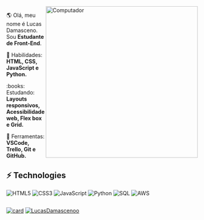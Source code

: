 <img src="https://raw.githubusercontent.com/MicaelliMedeiros/micaellimedeiros/master/image/computer-illustration.png" min-width="400px" max-width="400px" width="400px" align="right" alt="Computador">

<p align="left"> 
  🌎 Olá, meu nome é Lucas Damasceno. Sou <strong>Estudante de Front-End</strong>.
</p>

<p align="left">
  🦄 Habilidades: <strong>HTML, CSS, JavaScript e Python.</strong>
</p>

<p align="left">
 :books: Estudando: <strong>Layouts responsivos, Acessibilidade web, Flex box e Grid.</strong>
</p>

<p align="left">
  💼 Ferramentas: <strong>VSCode, Trello, Git e GitHub.</strong>
</p>




<!-- [![card](https://github-readme-stats.vercel.app/api?username=LucasDamascenoo&theme=dracula&show_icons=true)](https://github.com/LucasDamascenoo/)
[![LucasDamascenoo](https://github-readme-stats.vercel.app/api/top-langs/?username=LucasDamascenoo&hide=html&layout=compact&theme=dracula)](https://github.com/LucasDamascenoo/) 
 -->

## ⚡ Technologies

![HTML5](https://img.shields.io/badge/HTML-239120?style=for-the-badge&logo=html5&logoColor=white)
![CSS3](https://img.shields.io/badge/CSS-239120?&style=for-the-badge&logo=css3&logoColor=white)
![JavaScript](https://img.shields.io/badge/JavaScript-F7DF1E?style=for-the-badge&logo=javascript&logoColor=black)
![Python](https://img.shields.io/badge/Python-14354C?style=for-the-badge&logo=python&logoColor=white)
![SQL](https://img.shields.io/badge/Microsoft_SQL_Server-CC2927?style=for-the-badge&logo=microsoft-sql-server&logoColor=white)
![AWS](https://img.shields.io/badge/Amazon_AWS-232F3E?style=for-the-badge&logo=amazon-aws&logoColor=white)


## 

[![card](https://github-readme-stats.vercel.app/api?username=LucasDamascenoo&theme=dracula&show_icons=true)](https://github.com/LucasDamascenoo/)
[![LucasDamascenoo](https://github-readme-stats.vercel.app/api/top-langs/?username=LucasDamascenoo&hide=html&layout=compact&theme=dracula)](https://github.com/LucasDamascenoo/) 



